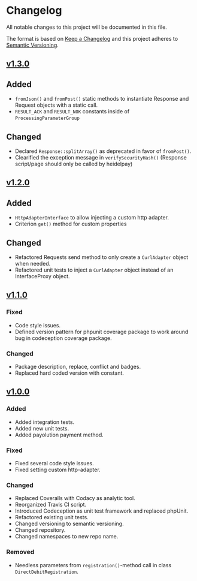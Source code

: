 # Changelog
All notable changes to this project will be documented in this file.

The format is based on [Keep a Changelog](http://keepachangelog.com/en/1.0.0/) and this project adheres to [Semantic Versioning](http://semver.org/spec/v2.0.0.html).


## [v1.3.0][v1.3.0]
## Added
- `fromJson()` and `fromPost()` static methods to instantiate Response and Request objects with a static call.
- `RESULT_ACK` and `RESULT_NOK` constants inside of `ProcessingParameterGroup`

## Changed
- Declared `Response::splitArray()` as deprecated in favor of `fromPost()`.
- Clearified the exception message in `verifySecurityHash()` (Response script/page should only be called by heidelpay)


## [v1.2.0][v1.2.0]
## Added
- `HttpAdapterInterface` to allow injecting a custom http adapter.
- Criterion `get()` method for custom properties

## Changed
- Refactored Requests send method to only create a `CurlAdapter` object when needed.
- Refactored unit tests to inject a `CurlAdapter` object instead of an InterfaceProxy object.


## [v1.1.0][v1.1.0]
### Fixed
- Code style issues.
- Defined version pattern for phpunit coverage package to work around bug in codeception coverage package.

### Changed
- Package description, replace, conflict and badges.
- Replaced hard coded version with constant.


## [v1.0.0][v1.0.0]
### Added
- Added integration tests.
- Added new unit tests.
- Added payolution payment method.

### Fixed
- Fixed several code style issues.
- Fixed setting custom http-adapter.

### Changed
- Replaced Coveralls with Codacy as analytic tool.
- Reorganized Travis CI script.
- Introduced Codeception as unit test framework and replaced phpUnit.
- Refactored existing unit tests.
- Changed versioning to semantic versioning.
- Changed repository. 
- Changed namespaces to new repo name.

### Removed
- Needless parameters from `registration()`-method call in class `DirectDebitRegistration`.

[v1.3.0]: https://github.com/heidelpay/php-payment-api/compare/v1.2.0...v1.3.0
[v1.2.0]: https://github.com/heidelpay/php-payment-api/compare/v1.1.0...v1.2.0
[v1.1.0]: https://github.com/heidelpay/php-payment-api/compare/v1.0.0...v1.1.0
[v1.0.0]: https://github.com/heidelpay/php-payment-api/tree/v1.0.0